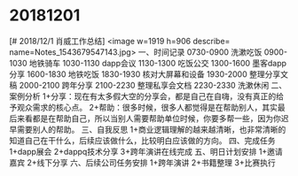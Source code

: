 # 20181201

[# 2018/12/1 肖威工作总结]
<image w=1919 h=906 describe= name=Notes_1543679547143.jpg>
一、时间记录
0730-0900 洗漱吃饭
0900-1030 地铁骑车
1030-1130 dapp会议
1130-1300 吃饭公交
1300-1600 墨客dapp分享
1600-1830 地铁吃饭
1830-1930 核对大屏幕和设备
1930-2000 整理分享文稿
2000-2100 跨年分享
2100-2230 整理私享会文档
2230-2330 洗漱休闲
二、案例分析
1+分享：现在有太多假大空的分享会，都是自己在自嗨，没有真正的给予观众需求的核心点。
2+帮助：很多时候，很多人都觉得是在帮助别人，其实最后来看都是在帮助自己，所以当别人需要帮助单位时候，你要多帮一些，因为你迟早需要别人的帮助。
三、自我反思
1+商业逻辑理解的越来越清晰，也非常清晰的知道自己在干什么，后续应该做什么，比较明白应该做的方向。
四、完成任务
1+dapp展会
2+dappq技术分享
3+跨年演讲在线完成
五、明日计划安排
1+邀请嘉宾
2+线下分享
六、后续公司任务安排
1+跨年演讲 2+书籍整理 3+比赛执行
